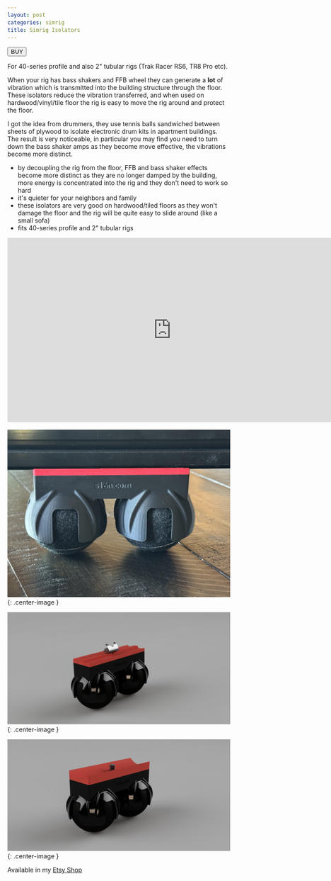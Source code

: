 ```yaml
---
layout: post
categories: simrig
title: Simrig Isolators
---
```


<a href="https://s16nengineering.etsy.com/listing/1844212953/simrig-vibration-isolators"><button>BUY</button></a>

For 40-series profile and also 2" tubular rigs (Trak Racer RS6, TR8 Pro etc).

When your rig has bass shakers and FFB wheel they can generate a **lot** of vibration which is transmitted into the building structure through the floor. These isolators reduce the vibration transferred, and when used on hardwood/vinyl/tile floor the rig is easy to move the rig around and protect the floor.

I got the idea from drummers, they use tennis balls sandwiched between sheets of plywood to isolate electronic drum kits in apartment buildings. The result is very noticeable, in particular you may find you need to turn down the bass shaker amps as they become move effective, the vibrations become more distinct.

- by decoupling the rig from the floor, FFB and bass shaker effects become more distinct as they are no longer damped by the building, more energy is concentrated into the rig and they don't need to work so hard
- it's quieter for your neighbors and family
- these isolators are very good on hardwood/tiled floors as they won't damage the floor and the rig will be quite easy to slide around (like a small sofa)
- fits 40-series profile and 2" tubular rigs

<iframe class="center-image" width="740" height="416" src="https://www.youtube.com/embed/oiSOLjrLcrQ?si=3xlgFTEuJvTTJUB7" title="YouTube video player" frameborder="0" allow="accelerometer; autoplay; clipboard-write; encrypted-media; gyroscope; picture-in-picture; web-share" referrerpolicy="strict-origin-when-cross-origin" allowfullscreen></iframe>

![](../assets/isolators/1.JPG){: .center-image }

![](../assets/isolators/6.jpg){: .center-image }

![](../assets/isolators/7.png){: .center-image }

Available in my [Etsy Shop](https://www.etsy.com/listing/1844212953/)
